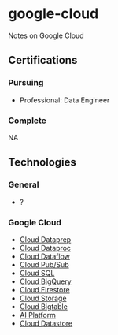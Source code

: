 # google-cloud

Notes on Google Cloud

## Certifications
### Pursuing

- Professional: Data Engineer

### Complete

NA

## Technologies
### General

- ?

### Google Cloud

- [Cloud Dataprep](https://cloud.google.com/dataprep)
- [Cloud Dataproc](https://cloud.google.com/dataproc)
- [Cloud Dataflow](https://cloud.google.com/dataflow)
- [Cloud Pub/Sub](https://cloud.google.com/pubsub)
- [Cloud SQL](https://cloud.google.com/sql)
- [Cloud BigQuery](https://cloud.google.com/bigquery)
- [Cloud Firestore](https://cloud.google.com/firestore)
- [Cloud Storage](https://cloud.google.com/storage)
- [Cloud Bigtable](https://cloud.google.com/bigtable)
- [AI Platform](https://cloud.google.com/ai-platform)
- [Cloud Datastore](https://cloud.google.com/datastore)
